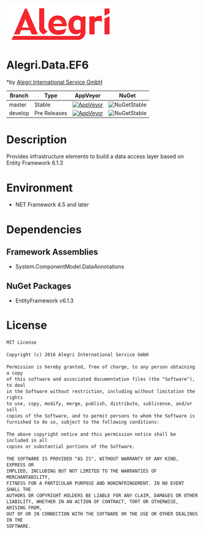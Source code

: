 [![Alegri](assets/Alegri-Logo.png)](http://www.alegri.eu)

# Alegri.Data.EF6
*by [Alegri International Service GmbH](http://www.alegri.eu)

| Branch | Type | AppVeyor | NuGet |
|---|---|---|---|
|master| Stable |  [![AppVeyor](https://img.shields.io/appveyor/ci/AlegriGroup/Alegri-Data-EF6/master.svg?style=flat-square)](https://ci.appveyor.com/project/AlegriGroup/Alegri-Data-EF6) | ![NuGetStable](https://img.shields.io/nuget/v/Alegri.Data.EF6.png?style=flat-square) |
|develop| Pre Releases | [![AppVeyor](https://img.shields.io/appveyor/ci/AlegriGroup/Alegri-Data-EF6/develop.svg?style=flat-square)](https://ci.appveyor.com/project/AlegriGroup/Alegri-Data-EF6) | ![NuGetStable](https://img.shields.io/nuget/vpre/Alegri.Data.EF6.png?style=flat-square) | 

# Description
Provides infrastructure elements to build a data access layer based on Entity Framework 6.1.3

# Environment
- NET Framework 4.5 and later

# Dependencies

## Framework Assemblies
- System.ComponentModel.DataAnnotations

## NuGet Packages
- EntityFramework v6.1.3

# License

    MIT License

    Copyright (c) 2016 Alegri International Service GmbH

    Permission is hereby granted, free of charge, to any person obtaining a copy
    of this software and associated documentation files (the "Software"), to deal
    in the Software without restriction, including without limitation the rights
    to use, copy, modify, merge, publish, distribute, sublicense, and/or sell
    copies of the Software, and to permit persons to whom the Software is
    furnished to do so, subject to the following conditions:

    The above copyright notice and this permission notice shall be included in all
    copies or substantial portions of the Software.

    THE SOFTWARE IS PROVIDED "AS IS", WITHOUT WARRANTY OF ANY KIND, EXPRESS OR
    IMPLIED, INCLUDING BUT NOT LIMITED TO THE WARRANTIES OF MERCHANTABILITY,
    FITNESS FOR A PARTICULAR PURPOSE AND NONINFRINGEMENT. IN NO EVENT SHALL THE
    AUTHORS OR COPYRIGHT HOLDERS BE LIABLE FOR ANY CLAIM, DAMAGES OR OTHER
    LIABILITY, WHETHER IN AN ACTION OF CONTRACT, TORT OR OTHERWISE, ARISING FROM,
    OUT OF OR IN CONNECTION WITH THE SOFTWARE OR THE USE OR OTHER DEALINGS IN THE
    SOFTWARE.